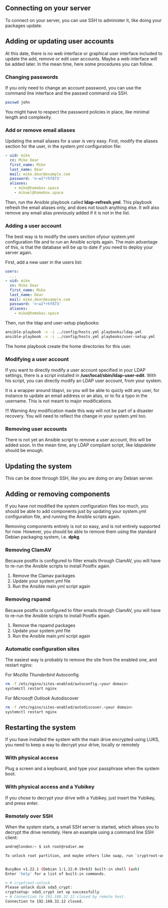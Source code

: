 ## Connecting on your server

To connect on your server, you can use SSH to administer it, like doing your packages update.

## Adding or updating user accounts

At this date, there is no web interface or graphical user interface included to update the add, remove or edit user
accounts. Maybe a web interface will be added later.  In the mean time, here some procedures you can follow.

### Changing passwords

If you only need to change an account password, you can use the command line interface and the passwd command via SSH.

```sh
passwd john
```

You might have to respect the password policies in place, like minimal length and complexity.

### Add or remove email aliases

Updating the email aliases for a user is very easy. First, modify the aliases section for the user, in the system.yml
configuration file:

```yaml hl_lines="7 8 9"
- uid: mike
  cn: Mike Dear
  first_name: Mike
  last_name: Dear
  mail: mike.dear@example.com
  password: 'n~wI*rhf873'
  aliases:
    - mike@homebox.space
    - mikael@homebox.space
```

Then, run the Ansible playbook called __ldap-refresh.yml__. This playbook refresh the email aliases only, and does not
touch anything else. It will also remove any email alias previously added if it is not in the list.

### Adding a user account

The best way is to modify the users section ofyour system.yml configuration file and to run an Ansible scripts
again. The main advantage of this, is that the database will be up to date if you need to deploy your server again.

First, add a new user in the users list:

```yaml
users:
  ...
- uid: mike
  cn: Mike Dear
  first_name: Mike
  last_name: Dear
  mail: mike.dear@example.com
  password: 'n~wI*rhf873'
  aliases:
    - mike@homebox.space
```

Then, run the ldap and user-setup playbooks:

```sh
ansible-playbook -v -i ../config/hosts.yml playbooks/ldap.yml
ansible-playbook -v -i ../config/hosts.yml playbooks/user-setup.yml
```

The home playbook create the home directories for this user.

### Modifying a user account

If you want to directly modify a user account specified in your LDAP settings, there is a script installed in
__/usr/local/sbin/ldap-user-edit__. With his script, you can directly modify an LDAP user account, from your system.

It is a wrapper around ldapvi, so you will be able to quicly edit any user, for instance to update an email address or
an alias, or to fix a typo in the username. This is not meant to major modifications.

!!! Warning
    Any modification made this way will not be part of a disaster recovery. You will need to reflect the change in your
    system.yml too.

### Removing user accounts

There is not yet an Ansible script to remove a user account, this will be added soon. In the mean time, any LDAP
compliant script, like _ldapdelete_ should be enough.

## Updating the system

This can be done through SSH, like you are doing on any Debian server.

## Adding or removing components

If you have not modified the system configuration files too much, you should be able to add components just by updating
your system.yml configuration file, and running the Ansible scripts again.

Removing components entirely is not so easy, and is not entirely supported for now. However, you should be able to
remove them using the standard Debian packaging system, i.e. __dpkg__.

### Removing ClamAV

Because postfix is configured to filter emails through ClamAV, you will have to re-run the
Ansible scripts to install Postfix again.

1. Remove the Clamav packages
2. Update your system.yml file
3. Run the Ansible main.yml script again

### Removing rspamd

Because postfix is configured to filter emails through ClamAV, you will have to re-run the
Ansible scripts to install Postfix again.

1. Remove the rspamd packages
2. Update your system.yml file
3. Run the Ansible main.yml script again

### Automatic configuration sites

The easiest way is probably to remove the site from the enabled one, and restart nginx:

For _Mozilla Thunderbird_ Autoconfig

```sh
rm -f /etc/nginx/sites-enabled/autoconfig.<your domain>
systemctl restart nginx
```

For _Microsoft Outlook_ Autodiscover

```sh
rm -f /etc/nginx/sites-enabled/autodiscover.<your domain>
systemctl restart nginx
```

## Restarting the system

If you have installed the system with the main drive encrypted using LUKS, you need to keep a way to decrypt your drive,
locally or remotely

### With physical access

Plug a screen and a keyboard, and type your passphrase when the system boot.

### With physical access and a Yubikey

If you chose to decrypt your drive with a Yubikey, just insert the Yubikey, and press enter.

### Remotely over SSH

When the system starts, a small SSH server is started, which allows you to decrypt the drive remotely.
Here an example using a command line SSH client:

```sh
andre@london:~ $ ssh root@rodier.me

To unlock root partition, and maybe others like swap, run `cryptroot-unlock`


BusyBox v1.22.1 (Debian 1:1.22.0-19+b3) built-in shell (ash)
Enter 'help' for a list of built-in commands.

~ # cryptroot-unlock
Please unlock disk sda5_crypt:
cryptsetup: sda5_crypt set up successfully
~ # Connection to 192.168.32.12 closed by remote host.
Connection to 192.168.32.12 closed.
```
